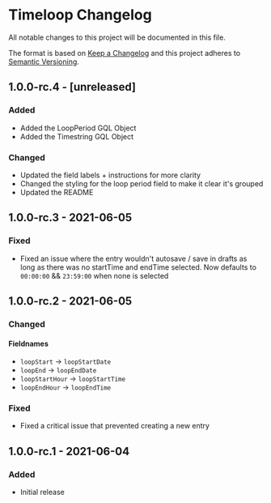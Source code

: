 # Timeloop Changelog

All notable changes to this project will be documented in this file.

The format is based on [Keep a Changelog](http://keepachangelog.com/) and this project adheres to [Semantic Versioning](http://semver.org/).

## 1.0.0-rc.4 - [unreleased]

### Added
- Added the LoopPeriod GQL Object
- Added the Timestring GQL Object

### Changed
- Updated the field labels + instructions for more clarity
- Changed the styling for the loop period field to make it clear it's grouped
- Updated the README

## 1.0.0-rc.3 - 2021-06-05

### Fixed
- Fixed an issue where the entry wouldn't autosave / save in drafts as long as there was no startTime and endTime selected. Now defaults to `00:00:00` && `23:59:00` when none is selected

## 1.0.0-rc.2 - 2021-06-05

### Changed

#### Fieldnames
- `loopStart` -> `loopStartDate`
- `loopEnd` ->  `loopEndDate`
- `loopStartHour` -> `loopStartTime`
- `loopEndHour` -> `loopEndTime`

### Fixed
- Fixed a critical issue that prevented creating a new entry

## 1.0.0-rc.1 - 2021-06-04

### Added
- Initial release
